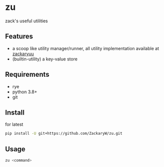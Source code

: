 # zu
zack's useful utilities

## Features
- a scoop like utility manager/runner, all utility implementation available at [zackaryuu](https://github.com/orgs/zackaryuu/repositories)
- (builtin-utility) a key-value store 

## Requirements
- rye
- python 3.8+
- git

## Install
for latest
```bash
pip install -U git+https://github.com/ZackaryW/zu.git 
```

## Usage
```bash
zu <command>
```